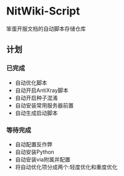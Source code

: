 # NitWiki-Script

笨蛋开服文档的自动脚本存储仓库

## 计划

### 已完成

* 自动优化脚本
* 自动开启AntiXray脚本
* 自动开启种子混淆
* 自动安装常用服务器前置
* 自动生成启动脚本

### 等待完成

* 自动配置反作弊
* 自动安装Python
* 自动安装via附属并配置
* 将自动优化项分成两个:轻度优化和重度优化
  
